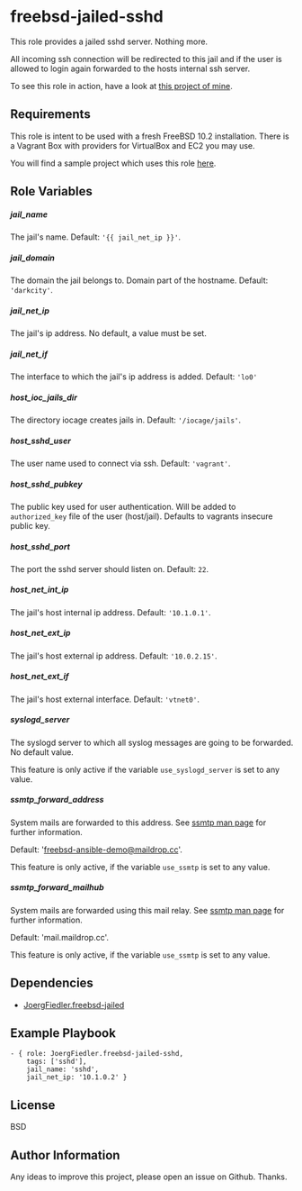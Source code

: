 freebsd-jailed-sshd
=========

This role provides a jailed sshd server. Nothing more.

All incoming ssh connection will be redirected to this jail and if the user is allowed to login again forwarded to the hosts internal ssh server.

To see this role in action, have a look at [this project of mine](https://github.com/JoergFiedler/freebsd-ansible-demo).

Requirements
------------

This role is intent to be used with a fresh FreeBSD 10.2 installation. There is a Vagrant Box with providers for VirtualBox and EC2 you may use.

You will find a sample project which uses this role [here](https://github.com/JoergFiedler/freebsd-ansible-demo).

Role Variables
--------------

##### jail_name

The jail's name. Default: `'{{ jail_net_ip }}'`.

##### jail_domain

The domain the jail belongs to. Domain part of the hostname. Default: `'darkcity'`.

##### jail_net_ip

The jail's ip address. No default, a value must be set.

##### jail_net_if

The interface to which the jail's ip address is added. Default: `'lo0'`

##### host_ioc_jails_dir

The directory iocage creates jails in. Default: `'/iocage/jails'`.

##### host_sshd_user

The user name used to connect via ssh. Default: `'vagrant'`.

##### host_sshd_pubkey

The public key used for user authentication. Will be added to `authorized_key` file of the user (host/jail). Defaults to vagrants insecure public key.

##### host_sshd_port

The port the sshd server should listen on. Default: `22`.

##### host_net_int_ip

The jail's host internal ip address. Default: `'10.1.0.1'`.

##### host_net_ext_ip

The jail's host external ip address. Default: `'10.0.2.15'`.

##### host_net_ext_if

The jail's host external interface. Default: `'vtnet0'`.

##### syslogd_server

The syslogd server to which all syslog messages are going to be forwarded. No default value.

This feature is only active if the variable `use_syslogd_server` is set to any value.

##### ssmtp_forward_address

System mails are forwarded to this address. See [ssmtp man page](https://www.freebsd.org/cgi/man.cgi?query=ssmtp&apropos=0&sektion=0&manpath=FreeBSD+10.2-RELEASE+and+Ports&arch=default&format=html) for further information.

Default: 'freebsd-ansible-demo@maildrop.cc'.

This feature is only active, if the variable `use_ssmtp` is set to any value.

##### ssmtp_forward_mailhub

System mails are forwarded using this mail relay. See [ssmtp man page](https://www.freebsd.org/cgi/man.cgi?query=ssmtp&apropos=0&sektion=0&manpath=FreeBSD+10.2-RELEASE+and+Ports&arch=default&format=html) for further information.

Default: 'mail.maildrop.cc'.

This feature is only active, if the variable `use_ssmtp` is set to any value.

Dependencies
------------

- [JoergFiedler.freebsd-jailed](https://galaxy.ansible.com/detail#/role/6599)

Example Playbook
----------------

    - { role: JoergFiedler.freebsd-jailed-sshd,
        tags: ['sshd'],
        jail_name: 'sshd',
        jail_net_ip: '10.1.0.2' }

License
-------

BSD

Author Information
------------------

Any ideas to improve this project, please open an issue on Github. Thanks.
